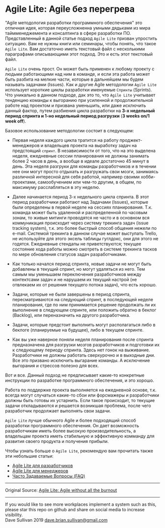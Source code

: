# Agile Lite: Agile без перегрева

"Agile методология разработки программного обеспечения" это отличная идея, которая переусложненна умными дядьками из мира таймменеджемента и консалтинга в сфере разработки ПО. Представленный в данной статье подход `Agile Lite` призван упростить ситуацию. Вам не нужны книги или семинары, чтобы понять, что такое `Agile Lite`. Вам достаточно иметь текстовый файл с несколькими параграфами описывающими этот подход. Это и есть этот текстовый файл.

`Agile Lite` очень прост. Он может быть применен к любому проекту с людьми работающими над ним в команде, и если эта работа может быть разбита на мелкие части, которые в дальнейшем мы будем называть задачами (Issues). Как и другие Agile методологии `Agile Lite` использует короткие циклы разработки именуемые `Спринты` (Sprints). Что уникально в данном подходе, дак это то, что `Agile Lite` учитывает тенденцию команды к выгоранию при усиленной и продолжительной работе над проектом и призвана уменьшить, или даже исключить данный фактор, путем разбиения цикла разработки на **3-х недельный период спринта и 1-но недельный период разгрузки** (**3 weeks on/1 week off**).


Базовое использование методологии состоит в следующем:

* Первая неделя каждого цикла тратится на работу проджект-менеджеров и владельцев проекта на выработку задач на предстоящий `спринт`. В независимости от того, что на это выделена неделя, ежедневные сессии планирования не должны занимать более 2 часов в день, а вообще в идеале достаточно 45 минут в день. Эта неделя разгруки для команды разработчиков и в течении нее они могут просто отдыхать и разгружать свои мозги, занимаясь различной интересной для себя работой, например своими хобби-проектами, самообучением или чем-то другим, в общем, по максимуму расслабляться в эту неделю.

* Далее начинается период 3-х недельного цикла спринта. В этот период разработчики работают над Задачами (Issues), которые были определены в первой неделе на сессиях планирования. Т.к. команда может быть удаленной и распределенной по часовым зонам, то живые митинги проводятся не часто и в основном вся коммуникация происходит через систему трекинга задач (issue tracking system), т.к. это более быстрый способ общения нежели по e-mail. Системой трекинга в данном случае может выступать Trello, не используйте для этого эксель таблицы гуглдокс, они для этого не годятся. Ежедневные стендапы не приветствуются; текущее состояние хода работы можно смотреть в системе трекинга тасков по мере обновления статусов задач разработчиками.

* Как только начался период спринта, новые задачи не могут быть добавлены в текущий спринт, но могут удаляться из него. Тем самым мы уменьшаем переключения разработчиков между контектсами задач и не нарушаем их текущий настрой (не отвлекаем их от решения текущего потока задач), что есть хорошо.

* Задачи, которые не были завершены в период спринта, пересматриваются на следующий спринт, в последующей неделе планирования, где по ним принимается решение продолжать ли их выполнение в следующем спринте, или положить обратно в беклог (Backlog), или переназначить на другого разработчика.

* Задачи, которые предстоит выполнить могут располагаться либо в беклоге (планируемые на будущее), либо в текущем спринте.

* Как вы уже наверное поняли неделя планирования после спринта предназначена для разгрузки мозгов разработчиков и подготовки их к следующему периоду спринта. Здесь нет гонок на выживание. Разработчики не должны работать сверхурочно и в выходные дни. Все это призвано исключить выгарание команды. А исключение выгорания и стрессов полезно для всех.

Вот и все. Данный подход не предписывает какие-то конкретные инструкции по разработке программного обеспечения, и это хорошо.

Работа по поддержке проекта выполняется на ежедневной основе, т.к. всегда могут случаться какие-то сбои или форсмажеры и разработчики должны быть готовы их устарнить. Если такое происходит, то текущие задачи откладываются и решается возникшая проблема, после чего разработчик продолжает выполнять свои задачи.

`Agile Lite` лучше обычного Agile и более подходящий способ разработки программного обеспечения. Он дает возможность разработчикам иметь более высокую производительность, а владельцам проекта иметь стабильную и эффективную комманду для развития своего продукта и получения прибыли.


Чтобы узнать больше о `Agile Lite`, рекомендую вам прочитать также эти небольшие статьи:

* [Agile Lite для разработчиков](agile_lite_for_developers.md)
* [Agile Lite для менеджеров](agile_lite_for_managers.md)
* [Часто Задаваемые Вопросы (FAQ)](faq.md)


---

Original Source: [Agile Lite: Agile without all the burnout](https://github.com/davebs/AgileLite)

---
If you would like to see more workplaces implement a system such as this, please star this repo on github and share on social media to increase visibility.  
Dave Sullivan 2019 dave.brian.sullivan@gmail.com
